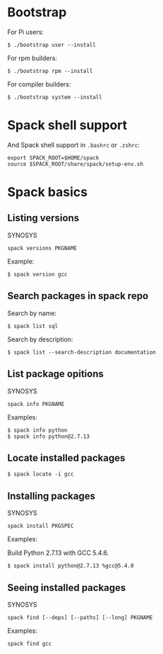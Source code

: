 Bootstrap
=======

For Pi users:

	$ ./bootstrap user --install

For rpm builders:

	$ ./bootstrap rpm --install

For compiler builders:

	$ ./bootstrap system --install

Spack shell support
======

And Spack shell support in `.bashrc` or `.zshrc`:

	export SPACK_ROOT=$HOME/spack
	source $SPACK_ROOT/share/spack/setup-env.sh

Spack basics
=======

Listing versions
------

SYNOSYS

	spack versions PKGNAME

Example:

	$ spack version gcc

Search packages in spack repo
------

Search by name:

	$ spack list sql

Search by description:

	$ spack list --search-description documentation

List package opitions
------

SYNOSYS

	spack info PKGNAME	

Examples:

	$ spack info python
	$ spack info python@2.7.13 

Locate installed packages
-----

	$ spack locate -i gcc
	
Installing packages
------

SYNOSYS

	spack install PKGSPEC

Examples:

Build Python 2.7.13 with GCC 5.4.6.
	
	$ spack install python@2.7.13 %gcc@5.4.0

Seeing installed packages
------

SYNOSYS
	
	spack find [--deps] [--paths] [--long] PKGNAME 

Examples:

	spack find gcc	


